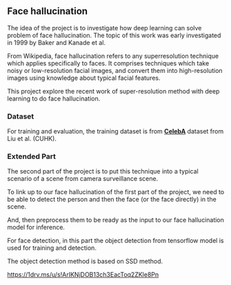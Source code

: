 ## **Face hallucination**

The idea of the project is to investigate how deep learning can solve problem of face hallucination. The topic of this work was early investigated in 1999 by Baker and Kanade et al.

From Wikipedia, face hallucination refers to any superresolution technique which applies specifically to faces. It comprises techniques which take noisy or low-resolution facial images, and convert them into high-resolution images using knowledge about typical facial features.

This project explore the recent work of super-resolution method with deep learning to do face hallucination.

### **Dataset**

For training and evaluation, the training dataset is from  [**CelebA**](http://mmlab.ie.cuhk.edu.hk/projects/CelebA.html) dataset from Liu et al. (CUHK).

### **Extended Part**

The second part of the project is to put this technique into a typical scenario of a scene from camera surveillance scene. 

To link up to our face hallucination of the first part of the project, we need to be able to detect the person and then the face (or the face directly) in the scene.

And, then preprocess them to be ready as the input to our face hallucination model for inference.

For face detection, in this part the object detection from tensorflow model is used for training and detection. 

The object detection method is based on SSD method.

https://1drv.ms/u/s!ArIKNjDOB13ch3EacToq2ZKle8Pn
